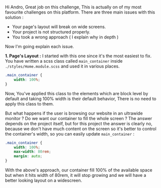 Hi Andro, Great job on this challenge, This is actually on of my most favourite challenges on this platform. There are three main issues with this solution :

-   Your page's layout will break on wide screens.
-   Your project is not structured properly.
-   You took a wrong approach ( I explain why in depth )

Now I'm going explain each issue.

**1. Page's Layout :**
I started with this one since it's the most easiest to fix. You have written a scss class called `main_container` inside `./styles/Home.module.scss` and used it in various places.

```css
.main_container {
    width: 100%;
}
```

Now, You've applied this class to the elements which are block level by default and taking 100% width is their default behavior, There is no need to apply this class to them.

But what happens if the user is browsing our website in an ultrawide monitor ? Do we want our container to fill the whole screen ? The answer depends on the project itself, but for this project the answer is clearly no, because we don't have much content on the screen so it's better to control the container's width, so you can easily update `main_container` :

```css
.main_container {
    width: 100%;
    max-width: 80rem;
    margin: auto;
}
```

With the above's approach, our container fill 100% of the available space but when it hits width of 80rem, it will stop growing and we will have a better looking layout on a widescreen.
